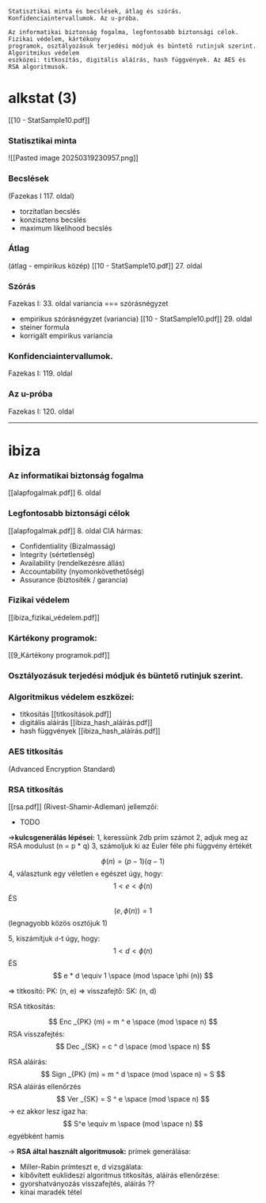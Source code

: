 ```
Statisztikai minta és becslések, átlag és szórás. Konfidenciaintervallumok. Az u-próba.

Az informatikai biztonság fogalma, legfontosabb biztonsági célok. Fizikai védelem, kártékony
programok, osztályozásuk terjedési módjuk és büntető rutinjuk szerint. Algoritmikus védelem
eszközei: titkosítás, digitális aláírás, hash függvények. Az AES és RSA algoritmusok.
```

# alkstat (3)
[[10 - StatSample10.pdf]]
### Statisztikai minta
![[Pasted image 20250319230957.png]]

### Becslések
(Fazekas I 117. oldal)
- torzítatlan becslés
- konzisztens becslés
- maximum likelihood becslés

### Átlag
(átlag - empirikus közép)
[[10 - StatSample10.pdf]] 27. oldal

### Szórás
Fazekas I: 33. oldal
variancia === szórásnégyzet

- empirikus szórásnégyzet (variancia)
[[10 - StatSample10.pdf]] 29. oldal
- steiner formula
- korrigált empirikus variancia

### Konfidenciaintervallumok.
Fazekas I: 119. oldal

### Az u-próba
Fazekas I: 120. oldal

-----------
# ibiza
### Az informatikai biztonság fogalma
[[alapfogalmak.pdf]] 6. oldal
### Legfontosabb biztonsági célok
[[alapfogalmak.pdf]] 8. oldal
CIA hármas:
- Confidentiality (Bizalmasság)
- Integrity (sértetlenség)
- Availability (rendelkezésre állás)
- Accountability (nyomonkövethetőség)
- Assurance (biztosíték / garancia)

### Fizikai védelem
[[ibiza_fizikai_védelem.pdf]]

### Kártékony programok:
[[9_Kártékony programok.pdf]]

### Osztályozásuk terjedési módjuk és büntető rutinjuk szerint.

### Algoritmikus védelem eszközei:
- titkosítás
[[titkosítások.pdf]]
- digitális aláírás
[[ibiza_hash_aláírás.pdf]]
- hash függvények
[[ibiza_hash_aláírás.pdf]]

### AES titkosítás
(Advanced Encryption Standard)

### RSA titkosítás
[[rsa.pdf]]
(Rivest-Shamir-Adleman)
jellemzői:
- TODO

=>**kulcsgenerálás lépései:**
1, keressünk 2db prím számot
2, adjuk meg az RSA modulust (n = p * q)
3, számoljuk ki az Euler féle phi függvény értékét

$$
\phi(n) = (p-1)(q-1)
$$
4, választunk egy véletlen `e` egészet úgy, hogy:
$$
1 < e < \phi(n)
$$
ÉS
$$
(e, \phi(n)) = 1
$$
(legnagyobb közös osztójuk 1)

5, kiszámítjuk `d`-t úgy, hogy:
$$
1 < d < \phi(n)
$$
ÉS
$$
e * d \equiv 1 \space (mod \space \phi (n))
$$

=> titkosító: PK: (n, e)
=> visszafejtő: SK: (n, d)

RSA titkosítás:

$$
Enc _{PK} (m) = m ^ e \space (mod \space n)
$$
RSA visszafejtés:
$$
Dec _{SK} = c ^ d \space (mod \space n)
$$

RSA aláírás:
$$
Sign _{PK} (m) = m ^ d \space (mod \space n) = S
$$
RSA aláírás ellenőrzés
$$
Ver _{SK} = S ^ e \space (mod \space n) 
$$
-> ez akkor lesz igaz ha:
$$
S^e \equiv m \space (mod \space n)
$$
egyébként hamis

-> **RSA által használt algoritmusok:**
prímek generálása: 
- Miller-Rabin prímteszt
e, d vizsgálata:
- kibővített euklideszi algoritmus
titkosítás, aláírás ellenőrzése:
- gyorshatványozás
visszafejtés, aláírás ??
- kínai maradék tétel